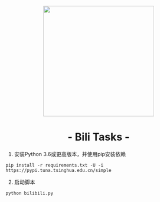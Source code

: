 <p align="center">
<img src="https://cdn.kagamiz.com/Bilibili-Toolkit/bilibili.png" width="300">
</p>

<h1 align="center">- Bili Tasks -</h1>


1. 安装Python 3.6或更高版本，并使用pip安装依赖

```
pip install -r requirements.txt -U -i https://pypi.tuna.tsinghua.edu.cn/simple
```

2. 启动脚本

```
python bilibili.py
```
